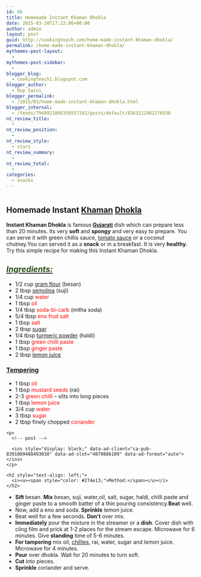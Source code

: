 ```yaml
---
id: 56
title: Homemade Instant Khaman Dhokla
date: 2015-03-20T17:22:00+00:00
author: admin
layout: post
guid: http://cookingteach.com/home-made-instant-khaman-dhokla/
permalink: /home-made-instant-khaman-dhokla/
mythemes-post-layout:
  - 
mythemes-post-sidebar:
  - 
blogger_blog:
  - cookingteach1.blogspot.com
blogger_author:
  - Rup Saini
blogger_permalink:
  - /2015/03/home-made-instant-khaman-dhokla.html
blogger_internal:
  - /feeds/7948921895358557192/posts/default/8363112982270538
nt_review_title:
  - 
nt_review_position:
  - 
nt_review_style:
  - stars
nt_review_summary:
  - 
nt_review_total:
  - 
categories:
  - snacks
---
```

<div dir="ltr" style="text-align: left;">
  <div style="clear: both; text-align: center;">
  </div>
  
  <div style="clear: both; text-align: center;">
    <a style="margin-left: 1em; margin-right: 1em;" href="http://1.bp.blogspot.com/-J5QC7ydQkf4/VQxMcA0Pe8I/AAAAAAAAAKA/XzDep3Uhae8/s1600/download.jpg"><img src="http://1.bp.blogspot.com/-J5QC7ydQkf4/VQxMcA0Pe8I/AAAAAAAAAKA/XzDep3Uhae8/s1600/download.jpg" alt="" border="0" /></a>
  </div>
  
  <h2 style="text-align: left;">
    <b>Homemade Instant <a class="zem_slink" title="Khaman" href="http://en.wikipedia.org/wiki/Khaman" target="_blank" rel="wikipedia">Khaman</a> <a class="zem_slink" title="Dhokla" href="http://en.wikipedia.org/wiki/Dhokla" target="_blank" rel="wikipedia">Dhokla</a></b>
  </h2>
  
  <div style="text-align: left;">
    <b>Instant Khaman Dhokla</b> is famous<b> <a class="zem_slink" title="Gujarati language" href="http://en.wikipedia.org/wiki/Gujarati_language" target="_blank" rel="wikipedia">Gujarati</a></b> dish which can prepare less than 20 minutes. Its very <b>soft</b> and <b>spongy</b> and very easy to prepare. You can serve it with green chillis sauce, <a class="zem_slink" title="Tomato sauce" href="http://en.wikipedia.org/wiki/Tomato_sauce" target="_blank" rel="wikipedia">tomato sauce</a> or a coconut chutney.You can served it as a <b>snack</b> or in a breakfast. It is very <b>healthy</b>. Try this simple recipe for making this Instant Khaman Dhokla.
  </div>
  
  <h2 style="text-align: left;">
    <i><u><span style="color: #274e13;">Ingredients:</span></u></i>
  </h2>
  
  <ul style="text-align: left;">
    <li>
      1/2 cup <span style="color: red;"><a class="zem_slink" title="Gram flour" href="http://en.wikipedia.org/wiki/Gram_flour" target="_blank" rel="wikipedia">gram flour</a></span> (besan)
    </li>
    <li>
      2 tbsp <span style="color: red;"><a class="zem_slink" title="Semolina" href="http://en.wikipedia.org/wiki/Semolina" target="_blank" rel="wikipedia">semolina</a></span> (suji)
    </li>
    <li>
      1/4 cup <span style="color: red;">water</span>
    </li>
    <li>
      1 tbsp <span style="color: red;">oil</span>
    </li>
    <li>
      1/4 tbsp <span style="color: red;">soda-bi-carb</span> (mitha soda)
    </li>
    <li>
      5/4 tbsp <span style="color: red;">eno fruit salt</span>
    </li>
    <li>
      1 tbsp <span style="color: red;">salt</span>
    </li>
    <li>
      2 tbsp <span style="color: red;"><a class="zem_slink" title="Sugar" href="http://en.wikipedia.org/wiki/Sugar" target="_blank" rel="wikipedia">sugar</a></span>
    </li>
    <li>
      1/4 tbsp <span style="color: red;"><a class="zem_slink" title="Turmeric" href="http://en.wikipedia.org/wiki/Turmeric" target="_blank" rel="wikipedia">turmeric powder</a></span> (haldi)
    </li>
    <li>
      1 tbsp <span style="color: red;">green chilli paste</span>
    </li>
    <li>
      1 tbsp <span style="color: red;">ginger paste</span>
    </li>
    <li>
      2 tbsp <span style="color: red;"><a class="zem_slink" title="Lemonade" href="http://en.wikipedia.org/wiki/Lemonade" target="_blank" rel="wikipedia">lemon juice</a></span>
    </li>
  </ul>
  
  <h3 style="text-align: left;">
    <u>Tempering</u>
  </h3>
  
  <div>
    <ul style="text-align: left;">
      <li>
        1 tbsp <span style="color: red;">oil</span>
      </li>
      <li>
        1 tbsp <span style="color: red;">mustard seeds</span> (rai)
      </li>
      <li>
        2-3 <span style="color: red;">green chilli</span> &#8211; slits into long pieces
      </li>
      <li>
        1 tbsp <span style="color: red;">lemon juice</span>
      </li>
      <li>
        3/4 cup <span style="color: red;">water</span>
      </li>
      <li>
        3 tbsp <span style="color: red;">sugar</span>
      </li>
      <li>
        2 tbsp finely chopped <span style="color: red;">coriander</span>
      </li>
    </ul>
    
    <p>
      <!-- post -->
      
      <ins style="display: block;" data-ad-client="ca-pub-8391089480493038" data-ad-slot="4079886109" data-ad-format="auto"></ins>
    </p>
    
    <h2 style="text-align: left;">
      <i><u><span style="color: #274e13;">Method:</span></u></i>
    </h2>
  </div>
  
  <div>
    <ul style="text-align: left;">
      <li>
        <b>Sift </b>besan. <b>Mix</b> besan, suji, water,oil, salt, sugar, haldi, chilli paste and ginger paste to a smooth batter of a thin pouring consistency.<b>Beat</b> well.
      </li>
      <li>
        Now, add a eno and soda. <b>Sprinkle</b> lemon juice.
      </li>
      <li>
        Beat well for a few seconds. <b>Don&#8217;t</b> over mix.
      </li>
      <li>
        <b>Immediately</b> pour the mixture in the streamer or a <b>dish</b>. Cover dish with cling film and prick at 1-2 places for the stream escape. Microwave for 6 minutes. Give <b>standing</b> time of 5-6 minutes.
      </li>
      <li>
        <b>For tampering</b> mix oil, <a class="zem_slink" title="Chili en Crôute" href="http://www.williams-sonoma.com/recipe/chili-en-croute.html" target="_blank" rel="williamssonoma">chillies</a>, rai, water, sugar and lemon juice. Microwave for 4 minutes.
      </li>
      <li>
        <b>Pour</b> over dhokla. Wait for 20 minutes to turn soft.
      </li>
      <li>
        <b>Cut</b> into pieces.
      </li>
      <li>
        <b>Sprinkle</b> coriander and serve.
      </li>
    </ul>
  </div>
</div>